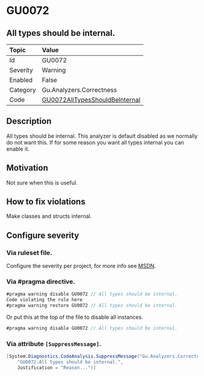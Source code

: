 # GU0072
## All types should be internal.

| Topic    | Value
| :--      | :--
| Id       | GU0072
| Severity | Warning
| Enabled  | False
| Category | Gu.Analyzers.Correctness
| Code     | [GU0072AllTypesShouldBeInternal](https://github.com/DotNetAnalyzers/Gu.Analyzers/blob/master/Gu.Analyzers/GU0072AllTypesShouldBeInternal.cs)

## Description

All types should be internal.
This analyzer is default disabled as we normally do not want this. If for some reason you want all types internal you can enable it.

## Motivation

Not sure when this is useful.

## How to fix violations

Make classes and structs internal.

<!-- start generated config severity -->
## Configure severity

### Via ruleset file.

Configure the severity per project, for more info see [MSDN](https://msdn.microsoft.com/en-us/library/dd264949.aspx).

### Via #pragma directive.
```C#
#pragma warning disable GU0072 // All types should be internal.
Code violating the rule here
#pragma warning restore GU0072 // All types should be internal.
```

Or put this at the top of the file to disable all instances.
```C#
#pragma warning disable GU0072 // All types should be internal.
```

### Via attribute `[SuppressMessage]`.

```C#
[System.Diagnostics.CodeAnalysis.SuppressMessage("Gu.Analyzers.Correctness", 
    "GU0072:All types should be internal.", 
    Justification = "Reason...")]
```
<!-- end generated config severity -->